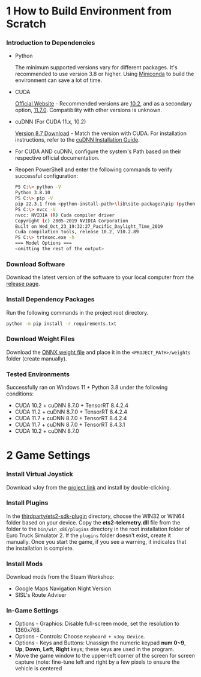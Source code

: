 # 1 How to Build Environment from Scratch

### Introduction to Dependencies

- Python

  The minimum supported versions vary for different packages. It's recommended to use version 3.8 or higher. Using [Miniconda](https://docs.conda.io/en/latest/miniconda.html) to build the environment can save a lot of time.

- CUDA

  [Official Website](https://developer.nvidia.com/cuda-toolkit) - Recommended versions are [10.2](https://developer.nvidia.com/cuda-10.2-download-archive), and as a secondary option, [11.7.0](https://developer.nvidia.com/cuda-11-7-0-download-archive). Compatibility with other versions is unknown.

- cuDNN (For CUDA 11.x, 10.2)

  [Version 8.7 Download](https://developer.nvidia.com/rdp/cudnn-download) - Match the version with CUDA. For installation instructions, refer to the [cuDNN Installation Guide](https://docs.nvidia.com/deeplearning/cudnn/install-guide/index.html).

- For CUDA AND cuDNN, configure the system's Path based on their respective official documentation.

- Reopen PowerShell and enter the following commands to verify successful configuration:

    ```bash
    PS C:\> python -V
    Python 3.8.10
    PS C:\> pip -V
    pip 22.3.1 from <python-install-path>\lib\site-packages\pip (python 3.8)
    PS C:\> nvcc -V
    nvcc: NVIDIA (R) Cuda compiler driver
    Copyright (c) 2005-2019 NVIDIA Corporation
    Built on Wed_Oct_23_19:32:27_Pacific_Daylight_Time_2019
    Cuda compilation tools, release 10.2, V10.2.89
    PS C:\> trtexec.exe -h
    === Model Options ===
    <omitting the rest of the output>
    ```

### Download Software
Download the latest version of the software to your local computer from the [release page](https://github.com/Yutong-gannis/ETSAuto/releases).

### Install Dependency Packages

Run the following commands in the project root directory.

```bash
python -m pip install -r requirements.txt
```

### Download Weight Files
Download the [ONNX weight file](https://github.com/Yutong-gannis/ETSAuto/releases/download/v2.0/ep049.onnx) and place it in the `<PROJECT_PATH>/weights` folder (create manually).

### Tested Environments

Successfully ran on Windows 11 + Python 3.8 under the following conditions:

- CUDA 10.2 + cuDNN 8.7.0 + TensorRT 8.4.2.4
- CUDA 11.2 + cuDNN 8.7.0 + TensorRT 8.4.2.4
- CUDA 11.7 + cuDNN 8.7.0 + TensorRT 8.4.2.4
- CUDA 11.7 + cuDNN 8.7.0 + TensorRT 8.4.3.1
- CUDA 10.2 + cuDNN 8.7.0

# 2 Game Settings
### Install Virtual Joystick

Download vJoy from the [project link](https://sourceforge.net/projects/vjoystick/) and install by double-clicking.

### Install Plugins
In the [thirdparty/ets2-sdk-plugin](https://github.com/Yutong-gannis/ETSAuto/tree/v2.x/thirdparty/ets2-sdk-plugin) directory, choose the WIN32 or WIN64 folder based on your device. Copy the **ets2-telemetry.dll** file from the folder to the `bin/win_x86/plugins` directory in the root installation folder of Euro Truck Simulator 2. If the `plugins` folder doesn't exist, create it manually. Once you start the game, if you see a warning, it indicates that the installation is complete.

### Install Mods

Download mods from the Steam Workshop:

- Google Maps Navigation Night Version
- SISL's Route Adviser

### In-Game Settings

- Options - Graphics: Disable full-screen mode, set the resolution to 1360x768.
- Options - Controls: Choose `Keyboard + vJoy Device`.
- Options - Keys and Buttons: Unassign the numeric keypad **num 0~9**, **Up**, **Down**, **Left**, **Right** keys; these keys are used in the program.
- Move the game window to the upper-left corner of the screen for screen capture (note: fine-tune left and right by a few pixels to ensure the vehicle is centered
